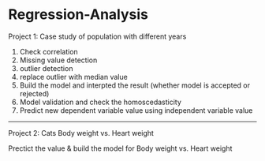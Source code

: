 # Regression-Analysis

Project 1: Case study of population with different years

1. Check correlation
2. Missing value detection
3. outlier detection
4. replace outlier with median value
5. Build the model and interpted the result (whether model is accepted or rejected)
6. Model validation and check the homoscedasticity
7. Predict new dependent variable value using independent variable value

-----------------------------------

Project 2: Cats Body weight vs. Heart weight

Prectict the value & build the model for Body weight vs. Heart weight



